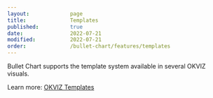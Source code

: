 ```yaml
---
layout:             page
title:              Templates
published:          true
date:               2022-07-21
modified:           2022-07-21
order:              /bullet-chart/features/templates
---
```

Bullet Chart supports the template system available in several OKVIZ visuals.

Learn more: [OKVIZ Templates](../../features/templates.md)
